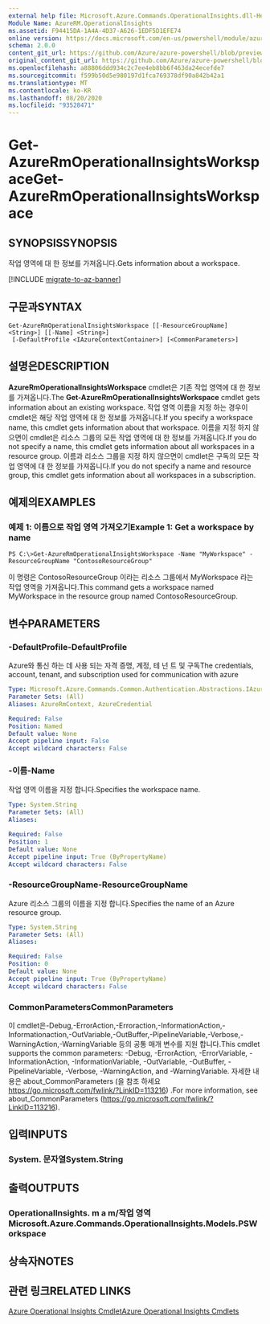 ```yaml
---
external help file: Microsoft.Azure.Commands.OperationalInsights.dll-Help.xml
Module Name: AzureRM.OperationalInsights
ms.assetid: F94415DA-1A4A-4D37-A626-1EDF5D1EFE74
online version: https://docs.microsoft.com/en-us/powershell/module/azurerm.operationalinsights/get-azurermoperationalinsightsworkspace
schema: 2.0.0
content_git_url: https://github.com/Azure/azure-powershell/blob/preview/src/ResourceManager/OperationalInsights/Commands.OperationalInsights/help/Get-AzureRmOperationalInsightsWorkspace.md
original_content_git_url: https://github.com/Azure/azure-powershell/blob/preview/src/ResourceManager/OperationalInsights/Commands.OperationalInsights/help/Get-AzureRmOperationalInsightsWorkspace.md
ms.openlocfilehash: a88806ddd934c2c7ee4eb8bb6f463da24ecefde7
ms.sourcegitcommit: f599b50d5e980197d1fca769378df90a842b42a1
ms.translationtype: MT
ms.contentlocale: ko-KR
ms.lasthandoff: 08/20/2020
ms.locfileid: "93528471"
---
```

# <span data-ttu-id="aea9a-101">Get-AzureRmOperationalInsightsWorkspace</span><span class="sxs-lookup"><span data-stu-id="aea9a-101">Get-AzureRmOperationalInsightsWorkspace</span></span>

## <span data-ttu-id="aea9a-102">SYNOPSIS</span><span class="sxs-lookup"><span data-stu-id="aea9a-102">SYNOPSIS</span></span>
<span data-ttu-id="aea9a-103">작업 영역에 대 한 정보를 가져옵니다.</span><span class="sxs-lookup"><span data-stu-id="aea9a-103">Gets information about a workspace.</span></span>

[!INCLUDE [migrate-to-az-banner](../../includes/migrate-to-az-banner.md)]

## <span data-ttu-id="aea9a-104">구문과</span><span class="sxs-lookup"><span data-stu-id="aea9a-104">SYNTAX</span></span>

```
Get-AzureRmOperationalInsightsWorkspace [[-ResourceGroupName] <String>] [[-Name] <String>]
 [-DefaultProfile <IAzureContextContainer>] [<CommonParameters>]
```

## <span data-ttu-id="aea9a-105">설명은</span><span class="sxs-lookup"><span data-stu-id="aea9a-105">DESCRIPTION</span></span>
<span data-ttu-id="aea9a-106">**AzureRmOperationalInsightsWorkspace** cmdlet은 기존 작업 영역에 대 한 정보를 가져옵니다.</span><span class="sxs-lookup"><span data-stu-id="aea9a-106">The **Get-AzureRmOperationalInsightsWorkspace** cmdlet gets information about an existing workspace.</span></span>
<span data-ttu-id="aea9a-107">작업 영역 이름을 지정 하는 경우이 cmdlet은 해당 작업 영역에 대 한 정보를 가져옵니다.</span><span class="sxs-lookup"><span data-stu-id="aea9a-107">If you specify a workspace name, this cmdlet gets information about that workspace.</span></span>
<span data-ttu-id="aea9a-108">이름을 지정 하지 않으면이 cmdlet은 리소스 그룹의 모든 작업 영역에 대 한 정보를 가져옵니다.</span><span class="sxs-lookup"><span data-stu-id="aea9a-108">If you do not specify a name, this cmdlet gets information about all workspaces in a resource group.</span></span>
<span data-ttu-id="aea9a-109">이름과 리소스 그룹을 지정 하지 않으면이 cmdlet은 구독의 모든 작업 영역에 대 한 정보를 가져옵니다.</span><span class="sxs-lookup"><span data-stu-id="aea9a-109">If you do not specify a name and resource group, this cmdlet gets information about all workspaces in a subscription.</span></span>

## <span data-ttu-id="aea9a-110">예제의</span><span class="sxs-lookup"><span data-stu-id="aea9a-110">EXAMPLES</span></span>

### <span data-ttu-id="aea9a-111">예제 1: 이름으로 작업 영역 가져오기</span><span class="sxs-lookup"><span data-stu-id="aea9a-111">Example 1: Get a workspace by name</span></span>
```
PS C:\>Get-AzureRmOperationalInsightsWorkspace -Name "MyWorkspace" -ResourceGroupName "ContosoResourceGroup"
```

<span data-ttu-id="aea9a-112">이 명령은 ContosoResourceGroup 이라는 리소스 그룹에서 MyWorkspace 라는 작업 영역을 가져옵니다.</span><span class="sxs-lookup"><span data-stu-id="aea9a-112">This command gets a workspace named MyWorkspace in the resource group named ContosoResourceGroup.</span></span>

## <span data-ttu-id="aea9a-113">변수</span><span class="sxs-lookup"><span data-stu-id="aea9a-113">PARAMETERS</span></span>

### <span data-ttu-id="aea9a-114">-DefaultProfile</span><span class="sxs-lookup"><span data-stu-id="aea9a-114">-DefaultProfile</span></span>
<span data-ttu-id="aea9a-115">Azure와 통신 하는 데 사용 되는 자격 증명, 계정, 테 넌 트 및 구독</span><span class="sxs-lookup"><span data-stu-id="aea9a-115">The credentials, account, tenant, and subscription used for communication with azure</span></span>

```yaml
Type: Microsoft.Azure.Commands.Common.Authentication.Abstractions.IAzureContextContainer
Parameter Sets: (All)
Aliases: AzureRmContext, AzureCredential

Required: False
Position: Named
Default value: None
Accept pipeline input: False
Accept wildcard characters: False
```

### <span data-ttu-id="aea9a-116">-이름</span><span class="sxs-lookup"><span data-stu-id="aea9a-116">-Name</span></span>
<span data-ttu-id="aea9a-117">작업 영역 이름을 지정 합니다.</span><span class="sxs-lookup"><span data-stu-id="aea9a-117">Specifies the workspace name.</span></span>

```yaml
Type: System.String
Parameter Sets: (All)
Aliases:

Required: False
Position: 1
Default value: None
Accept pipeline input: True (ByPropertyName)
Accept wildcard characters: False
```

### <span data-ttu-id="aea9a-118">-ResourceGroupName</span><span class="sxs-lookup"><span data-stu-id="aea9a-118">-ResourceGroupName</span></span>
<span data-ttu-id="aea9a-119">Azure 리소스 그룹의 이름을 지정 합니다.</span><span class="sxs-lookup"><span data-stu-id="aea9a-119">Specifies the name of an Azure resource group.</span></span>

```yaml
Type: System.String
Parameter Sets: (All)
Aliases:

Required: False
Position: 0
Default value: None
Accept pipeline input: True (ByPropertyName)
Accept wildcard characters: False
```

### <span data-ttu-id="aea9a-120">CommonParameters</span><span class="sxs-lookup"><span data-stu-id="aea9a-120">CommonParameters</span></span>
<span data-ttu-id="aea9a-121">이 cmdlet은-Debug,-ErrorAction,-Erroraction,-InformationAction,-Informationaction,-OutVariable,-OutBuffer,-PipelineVariable,-Verbose,-WarningAction,-WarningVariable 등의 공통 매개 변수를 지원 합니다.</span><span class="sxs-lookup"><span data-stu-id="aea9a-121">This cmdlet supports the common parameters: -Debug, -ErrorAction, -ErrorVariable, -InformationAction, -InformationVariable, -OutVariable, -OutBuffer, -PipelineVariable, -Verbose, -WarningAction, and -WarningVariable.</span></span> <span data-ttu-id="aea9a-122">자세한 내용은 about_CommonParameters (을 참조 하세요 https://go.microsoft.com/fwlink/?LinkID=113216) .</span><span class="sxs-lookup"><span data-stu-id="aea9a-122">For more information, see about_CommonParameters (https://go.microsoft.com/fwlink/?LinkID=113216).</span></span>

## <span data-ttu-id="aea9a-123">입력</span><span class="sxs-lookup"><span data-stu-id="aea9a-123">INPUTS</span></span>

### <span data-ttu-id="aea9a-124">System. 문자열</span><span class="sxs-lookup"><span data-stu-id="aea9a-124">System.String</span></span>

## <span data-ttu-id="aea9a-125">출력</span><span class="sxs-lookup"><span data-stu-id="aea9a-125">OUTPUTS</span></span>

### <span data-ttu-id="aea9a-126">OperationalInsights. m a m/작업 영역</span><span class="sxs-lookup"><span data-stu-id="aea9a-126">Microsoft.Azure.Commands.OperationalInsights.Models.PSWorkspace</span></span>

## <span data-ttu-id="aea9a-127">상속자</span><span class="sxs-lookup"><span data-stu-id="aea9a-127">NOTES</span></span>

## <span data-ttu-id="aea9a-128">관련 링크</span><span class="sxs-lookup"><span data-stu-id="aea9a-128">RELATED LINKS</span></span>

[<span data-ttu-id="aea9a-129">Azure Operational Insights Cmdlet</span><span class="sxs-lookup"><span data-stu-id="aea9a-129">Azure Operational Insights Cmdlets</span></span>](./AzureRM.OperationalInsights.md)


